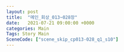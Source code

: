 ```yaml
---
layout: post
title:  "메인_회상_013~028장"
date:   2021-07-21 09:00:00 +0000
categories: Main
Tags: Story Main
SceneCode: ["scene_skip_cp013-028_q1_s10"]
---
```

